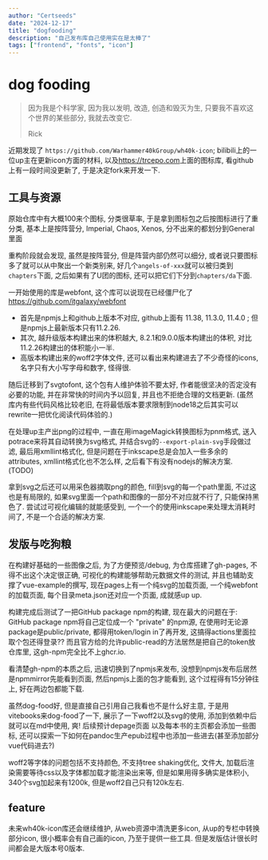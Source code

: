 ```yaml
---
author: "Certseeds"
date: "2024-12-17"
title: "dogfooding"
description: "自己发布库自己使用实在是太棒了"
tags: ["frontend", "fonts", "icon"]
---
```


# dog fooding

> 因为我是个科学家, 因为我以发明, 改造, 创造和毁灭为生, 只要我不喜欢这个世界的某些部分, 我就去改变它.
>
> Rick

近期发现了 `https://github.com/Warhammer40kGroup/wh40k-icon`; bilibili上的一位up主在更新icon方面的材料, 以及<https://trcepo.com>上面的图标库, 看github上有一段时间没更新了, 于是决定fork来开发一下.

## 工具与资源

原始仓库中有大概100来个图标, 分类很草率, 于是拿到图标包之后按图标进行了重分类, 基本上是按阵营分, Imperial, Chaos, Xenos, 分不出来的都划分到General里面

重构阶段就会发现, 虽然是按阵营分, 但是阵营内部仍然可以细分, 或者说只要图标多了就可以从中聚出一个新类别来, 好几个`angels-of-xxx`就可以被归类到`chapters`下面, 之后如果有了U团的图标, 还可以把它们下分到`chapters/da`下面.

一开始使用的库是webfont, 这个库可以说现在已经僵尸化了 <https://github.com/itgalaxy/webfont>

+ 首先是npmjs上和github上版本不对应, github上面有 11.38, 11.3.0, 11.4.0 ; 但是npmjs上最新版本只有11.2.26.
+ 其次, 越升级版本构建出来的体积越大, 8.2.1和9.0.0版本构建出的体积, 对比11.2.26构建出的体积能小一半.
+ 高版本构建出来的woff2字体文件, 还可以看出来构建进去了不少奇怪的icons, 名字只有大小写字母和数字, 怪得很.

随后迁移到了svgtofont, 这个包有人维护体验不要太好, 作者能很坚决的否定没有必要的功能, 并在非常快的时间内予以回复, 并且也不拒绝合理的文档更新. (虽然库内有些代码风格比较老旧, 在将最低版本要求限制到node18之后其实可以rewrite一把优化阅读代码体验的.)

在处理up主产出png的过程中, 一直在用imageMagick转换图标为pnm格式, 送入potrace来将其自动转换为svg格式, 并结合svg的`--export-plain-svg`手段做过滤, 最后用xmllint格式化, 但是问题在于inkscape总是会加入一些多余的attributes, xmllint格式化也不怎么样, 之后看下有没有nodejs的解决方案. (TODO)

拿到svg之后还可以用采色器摘取png的颜色, fill到svg的每一个path里面, 不过这也是有局限的, 如果svg里面一个path和图像的一部分不对应就不行了, 只能保持黑色了. 尝试过可视化编辑的就能感受到, 一个一个的使用inkscape来处理太消耗时间了, 不是一个合适的解决方案.

## 发版与吃狗粮

在构建好基础的一些图像之后, 为了方便预览/debug, 为仓库搭建了gh-pages, 不得不出这个决定很正确, 可视化的构建能够帮助元数据文件的测试, 并且也辅助支撑了vue-example的撰写, 现在pages上有一个纯svg的加载页面, 一个纯webfont的加载页面, 每个目录meta.json还对应一个页面, 成就感up up.

构建完成后测试了一把GitHub package npm的构建, 现在最大的问题在于: GitHub package npm将自己定位成一个 "private" 的npm源, 在使用时无论源package是public/private, 都得用token/login in了再开发, 这搞得actions里面拉取个包还得登录?? 而且官方给的允许public-read的方法居然是把自己的token放仓库里, 这gh-npm完全比不上ghcr.io.

看清楚gh-npm的本质之后, 迅速切换到了npmjs来发布, 没想到npmjs发布后居然是npmmirror先能看到页面, 然后npmjs上面的包才能看到, 这个过程得有15分钟往上, 好在两边包都能下载.

虽然dog-food好, 但是直接自己引用自己我看也不是什么好主意, 于是用vitebooks来dog-food了一下, 展示了一下woff2以及svg的使用, 添加到依赖中后就可以在md中使用, 爽! 后续预计depage页面 以及每本书的主页都会添加一些图标, 还可以探索一下如何在pandoc生产epub过程中也添加一些进去(甚至添加部分vue代码进去?)

woff2等字体的问题包括不支持颜色, 不支持tree shaking优化, 文件大, 加载后渲染需要等待css以及字体都加载才能渲染出来等, 但是如果用得多确实是体积小, 340个svg加起来有1200k, 但是woff2自己只有120k左右.

## feature

未来wh40k-icon库还会继续维护, 从web资源中清洗更多icon, 从up的专栏中转换部分icon, 很小概率会有自己画的icon, 乃至于提供一些工具. 但是发版估计很长时间都会是大版本号0版本.
